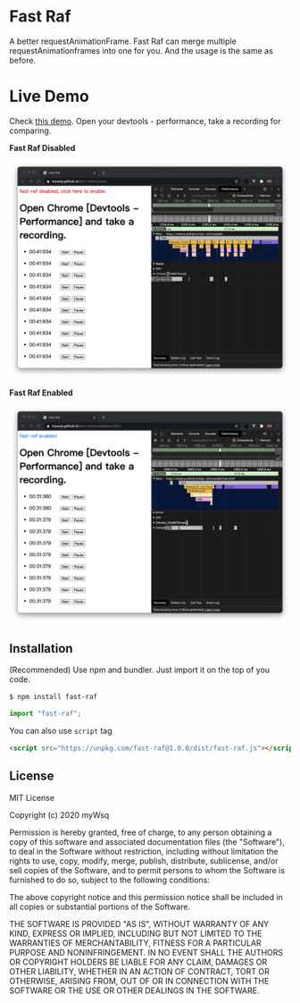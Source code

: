 # Fast Raf

A better requestAnimationFrame. Fast Raf can merge multiple requestAnimationframes into one for you. And the usage is the same as before.

# Live Demo

Check [this demo](https://mywsq.github.io/fast-raf/example/). Open your devtools - performance, take a recording for comparing.

**Fast Raf Disabled**

![disabled](./fast-raf-disabled.jpg)

**Fast Raf Enabled**

![enabled](./fast-raf-enabled.jpg)

## Installation

(Recommended) Use npm and bundler. Just import it on the top of you code.

```shell
$ npm install fast-raf
```

```js
import "fast-raf";
```

You can also use `script` tag

```html
<script src="https://unpkg.com/fast-raf@1.0.0/dist/fast-raf.js"></script>
```

## License

MIT License

Copyright (c) 2020 myWsq

Permission is hereby granted, free of charge, to any person obtaining a copy
of this software and associated documentation files (the "Software"), to deal
in the Software without restriction, including without limitation the rights
to use, copy, modify, merge, publish, distribute, sublicense, and/or sell
copies of the Software, and to permit persons to whom the Software is
furnished to do so, subject to the following conditions:

The above copyright notice and this permission notice shall be included in all
copies or substantial portions of the Software.

THE SOFTWARE IS PROVIDED "AS IS", WITHOUT WARRANTY OF ANY KIND, EXPRESS OR
IMPLIED, INCLUDING BUT NOT LIMITED TO THE WARRANTIES OF MERCHANTABILITY,
FITNESS FOR A PARTICULAR PURPOSE AND NONINFRINGEMENT. IN NO EVENT SHALL THE
AUTHORS OR COPYRIGHT HOLDERS BE LIABLE FOR ANY CLAIM, DAMAGES OR OTHER
LIABILITY, WHETHER IN AN ACTION OF CONTRACT, TORT OR OTHERWISE, ARISING FROM,
OUT OF OR IN CONNECTION WITH THE SOFTWARE OR THE USE OR OTHER DEALINGS IN THE
SOFTWARE.
